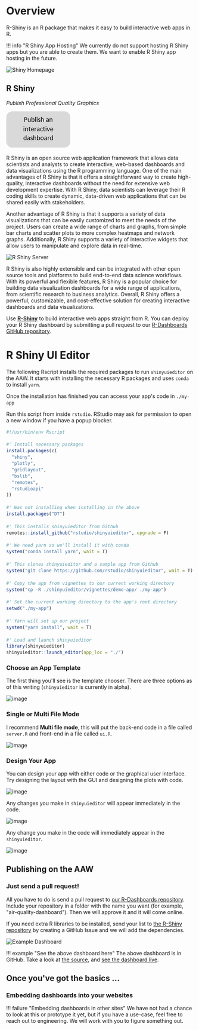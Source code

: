# Overview

R-Shiny is an R package that makes it easy to build interactive web apps in R. 

!!! info "R Shiny App Hosting"
    We currently do not support hosting R Shiny apps but you are able to create them. We want to enable R Shiny app hosting in the future.

![Shiny Homepage](../images/readme/shiny_ui.png)

## R Shiny

_Publish Professional Quality Graphics_

[![InteractiveDashboard](../images/InteractiveDashboard.PNG)](/2-Publishing/R-Shiny/)

R Shiny is an open source web application framework that allows data scientists and analysts to create interactive, web-based dashboards and data visualizations using the R programming language. One of the main advantages of R Shiny is that it offers a straightforward way to create high-quality, interactive dashboards without the need for extensive web development expertise. With R Shiny, data scientists can leverage their R coding skills to create dynamic, data-driven web applications that can be shared easily with stakeholders.

Another advantage of R Shiny is that it supports a variety of data visualizations that can be easily customized to meet the needs of the project. Users can create a wide range of charts and graphs, from simple bar charts and scatter plots to more complex heatmaps and network graphs. Additionally, R Shiny supports a variety of interactive widgets that allow users to manipulate and explore data in real-time.

![R Shiny Server](../images/readme/shiny_ui.png)

R Shiny is also highly extensible and can be integrated with other open source tools and platforms to build end-to-end data science workflows. With its powerful and flexible features, R Shiny is a popular choice for building data visualization dashboards for a wide range of applications, from scientific research to business analytics. Overall, R Shiny offers a powerful, customizable, and cost-effective solution for creating interactive dashboards and data visualizations.

Use **[R-Shiny](/2-Publishing/R-Shiny/)** to build interactive web apps straight from R. You can deploy your R Shiny dashboard by submitting a pull request to our [R-Dashboards GitHub repository](https://github.com/StatCan/R-dashboards).

# R Shiny UI Editor

The following Rscript installs the required packages to run `shinyuieditor` on the AAW. It starts with installing the necessary R packages and uses `conda` to install `yarn`.

Once the installation has finished you can access your app's code in `./my-app`

Run this script from inside `rstudio`. RStudio may ask for permission to open a new window if you have a popup blocker.

``` r
#!/usr/bin/env Rscript

#' Install necessary packages
install.packages(c(
  "shiny",
  "plotly",
  "gridlayout",
  "bslib",
  "remotes",
  "rstudioapi"
))

#' Was not installing when installing in the above
install.packages("DT") 

#' This installs shinyuieditor from Github
remotes::install_github("rstudio/shinyuieditor", upgrade = F)

#' We need yarn so we'll install it with conda
system("conda install yarn", wait = T)

#' This clones shinyuieditor and a sample app from Github
system("git clone https://github.com/rstudio/shinyuieditor", wait = T)

#' Copy the app from vignettes to our current working directory
system("cp -R ./shinyuieditor/vignettes/demo-app/ ./my-app")

#' Set the current working directory to the app's root directory
setwd("./my-app")

#' Yarn will set up our project
system("yarn install", wait = T)

#' Load and launch shinyuieditor
library(shinyuieditor)
shinyuieditor::launch_editor(app_loc = "./")
```

### Choose an App Template

The first thing you'll see is the template chooser. There are three options as of this writing (`shinyuieditor` is currently in alpha).

![image](https://user-images.githubusercontent.com/8212170/229583104-9404ad01-26cd-4260-bce6-6fe32ffab7d8.png)

### Single or Multi File Mode

I recommend **Multi file mode**, this will put the back-end code in a file called `server.R` and front-end in a file called `ui.R`.

![image](https://user-images.githubusercontent.com/8212170/229584803-452bcdb9-4aa6-4902-805e-845d0b939016.png)

### Design Your App

You can design your app with either code or the graphical user interface. Try designing the layout with the GUI and designing the plots with code.

![image](https://user-images.githubusercontent.com/8212170/229589867-19bf334c-4789-4228-99ec-44583b119e29.png)

Any changes you make in `shinyuieditor` will appear immediately in the code. 

![image](https://user-images.githubusercontent.com/8212170/229637808-38dc0ed3-902a-44db-bfa0-193ef25af6ca.png)

Any change you make in the code will immediately appear in the `shinyuieditor`.

![image](https://user-images.githubusercontent.com/8212170/229637972-b4a263f5-27f0-4160-8b43-9250ace72999.png)

## Publishing on the AAW

### Just send a pull request!

All you have to do is send a pull request to [our R-Dashboards repository](https://github.com/StatCan/R-dashboards). Include your repository in a folder with the name you want (for example, "air-quality-dashboard"). Then we will approve it and it will come online.

If you need extra R libraries to be installed, send your list to [the R-Shiny repository](https://github.com/StatCan/shiny) by creating a GitHub Issue and we will add the dependencies.

![Example Dashboard](../images/example_shiny_dashboard.png)

<!-- prettier-ignore -->
!!! example "See the above dashboard here"
    The above dashboard is in GitHub. Take a look at [the source](https://github.com/StatCan/R-dashboards/tree/master/bus-dashboard), and [see the dashboard live](https://shiny.covid.cloud.statcan.ca/bus-dashboard).

## Once you've got the basics ...

### Embedding dashboards into your websites

<!-- prettier-ignore -->
!!! failure "Embedding dashboards in other sites"
    We have not had a chance to look at this or prototype it yet, but if you have a use-case, feel free to reach out to engineering. We will work with you to figure something out.
